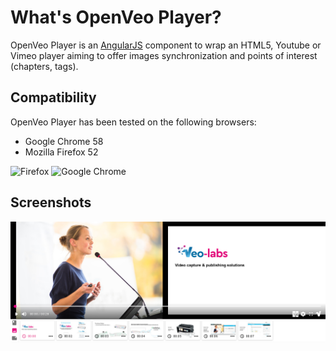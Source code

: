 # What's OpenVeo Player?

OpenVeo Player is an [AngularJS](https://angularjs.org/) component to wrap an HTML5, Youtube or Vimeo player aiming to offer images synchronization and points of interest (chapters, tags).

## Compatibility

OpenVeo Player has been tested on the following browsers:

- Google Chrome 58
- Mozilla Firefox 52

![Firefox](images/browsers/firefox.gif)
![Google Chrome](images/browsers/chrome.gif)

## Screenshots

![Player](images/screenshots/player.png)
